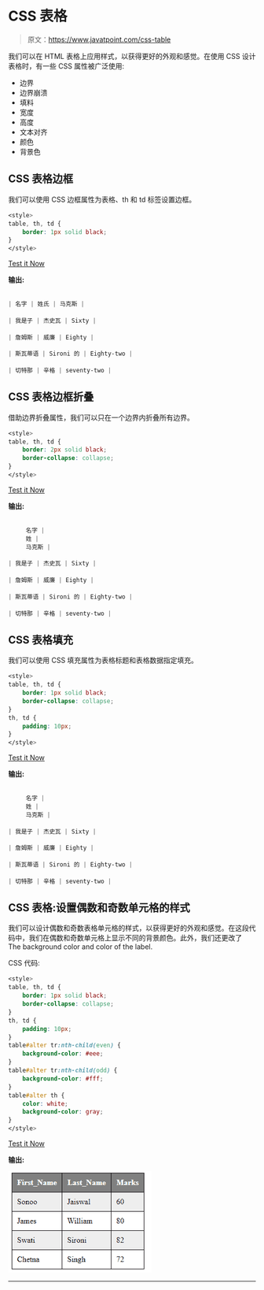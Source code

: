 # CSS 表格

> 原文：<https://www.javatpoint.com/css-table>

我们可以在 HTML 表格上应用样式，以获得更好的外观和感觉。在使用 CSS 设计表格时，有一些 CSS 属性被广泛使用:

*   边界
*   边界崩溃
*   填料
*   宽度
*   高度
*   文本对齐
*   颜色
*   背景色

## CSS 表格边框

我们可以使用 CSS 边框属性为表格、th 和 td 标签设置边框。

```css
<style>
table, th, td {
    border: 1px solid black;
}
</style>

```

[Test it Now](https://www.javatpoint.com/oprweb/test.jsp?filename=htmltable4)

**输出:**

```css

| 名字 | 姓氏 | 马克斯 |

| 我是子 | 杰史瓦 | Sixty |

| 詹姆斯 | 威廉 | Eighty |

| 斯瓦蒂语 | Sironi 的 | Eighty-two |

| 切特那 | 辛格 | seventy-two |

```

## CSS 表格边框折叠

借助边界折叠属性，我们可以只在一个边界内折叠所有边界。

```css
<style>
table, th, td {
    border: 2px solid black;
    border-collapse: collapse;
}
</style>

```

[Test it Now](https://www.javatpoint.com/oprweb/test.jsp?filename=htmltable5)

**输出:**

```css

     名字 |
     姓 |
     马克斯 |

| 我是子 | 杰史瓦 | Sixty |

| 詹姆斯 | 威廉 | Eighty |

| 斯瓦蒂语 | Sironi 的 | Eighty-two |

| 切特那 | 辛格 | seventy-two |

```

## CSS 表格填充

我们可以使用 CSS 填充属性为表格标题和表格数据指定填充。

```css
<style>
table, th, td {
    border: 1px solid black;
    border-collapse: collapse;
}
th, td {
    padding: 10px;
}
</style>

```

[Test it Now](https://www.javatpoint.com/oprweb/test.jsp?filename=htmltable6)

**输出:**

```css

     名字 |
     姓 |
     马克斯 |

| 我是子 | 杰史瓦 | Sixty |

| 詹姆斯 | 威廉 | Eighty |

| 斯瓦蒂语 | Sironi 的 | Eighty-two |

| 切特那 | 辛格 | seventy-two |

```

## CSS 表格:设置偶数和奇数单元格的样式

我们可以设计偶数和奇数表格单元格的样式，以获得更好的外观和感觉。在这段代码中，我们在偶数和奇数单元格上显示不同的背景颜色。此外，我们还更改了 The background color and color of the label.

CSS 代码:

```css
<style>
table, th, td {
    border: 1px solid black;
    border-collapse: collapse;
}
th, td {
    padding: 10px;
}
table#alter tr:nth-child(even) {
    background-color: #eee;
}
table#alter tr:nth-child(odd) {
    background-color: #fff;
}
table#alter th {
    color: white;
    background-color: gray;
}
</style>

```

[Test it Now](https://www.javatpoint.com/oprweb/test.jsp?filename=htmltable8)

**输出:**

![CSS table even and odd](img/8f7e95848ebfd9d639c7be9e159234ed.png)

* * *